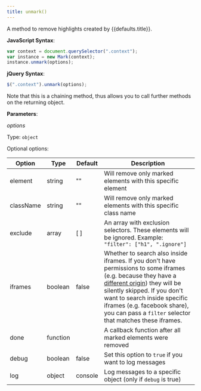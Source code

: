 ```yaml
---
title: unmark()
---
```


A method to remove highlights created by {{defaults.title}}.

**JavaScript Syntax**:

```javascript
var context = document.querySelector(".context");
var instance = new Mark(context);
instance.unmark(options);
```

**jQuery Syntax**:

```javascript
$(".context").unmark(options);
```

Note that this is a chaining method, thus allows you to call further methods on
the returning object.

**Parameters**:

_options_

Type: `object`

Optional options:

| Option    | Type     | Default | Description                                                                                                                                                                                                                                                                                                    |
|-----------|----------|---------|----------------------------------------------------------------------------------------------------------------------------------------------------------------------------------------------------------------------------------------------------------------------------------------------------------------|
| element   | string   | ""      | Will remove only marked elements with this specific element                                                                                                                                                                                                                                                    |
| className | string   | ""      | Will remove only marked elements with this specific class name                                                                                                                                                                                                                                                 |
| exclude   | array    | [ ]     | An array with exclusion selectors. These elements will be ignored. Example: `"filter": ["h1", ".ignore"]`                                                                                                                                                                                                      |
| iframes   | boolean  | false   | Whether to search also inside iframes. If you don't have permissions to some iframes (e.g. because they have a [different origin][SOP]) they will be silently skipped. If you don't want to search inside specific iframes (e.g. facebook share), you can pass a `filter` selector that matches these iframes. |
| done      | function |         | A callback function after all marked elements were removed                                                                                                                                                                                                                                                     |
| debug     | boolean  | false   | Set this option to `true` if you want to log messages                                                                                                                                                                                                                                                          |
| log       | object   | console | Log messages to a specific object (only if  `debug` is true)                                                                                                                                                                                                                                                   |

[SOP]: https://en.wikipedia.org/wiki/Same-origin_policy
